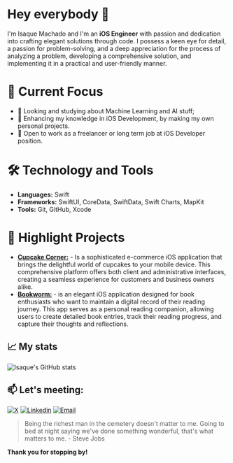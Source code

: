 # Hey everybody 👋

I'm Isaque Machado and I'm an **iOS Engineer** with passion and dedication into crafting elegant solutions through code. I possess a keen eye for detail, a passion for problem-solving, and a deep appreciation for the process of analyzing a problem, developing a comprehensive solution, and implementing it in a practical and user-friendly manner.

# 🎯 Current Focus
- 🧠 Looking and studying about Machine Learning and AI stuff;
- 📲 Enhancing my knowledge in iOS Development, by making my own personal projects.
- 💼 Open to work as a freelancer or long term job at iOS Developer position.

# 🛠️ Technology and Tools
* **Languages:** Swift
* **Frameworks:** SwiftUI, CoreData, SwiftData, Swift Charts, MapKit
* **Tools:** Git, GitHub, Xcode

# 🌟 Highlight Projects
- [**Cupcake Corner:**](https://github.com/isaqueDaSilva/CupcakeCorner) - Is a sophisticated e-commerce iOS application that brings the delightful world of cupcakes to your mobile device. This comprehensive platform offers both client and administrative interfaces, creating a seamless experience for customers and business owners alike.
- [**Bookworm:**](https://github.com/isaqueDaSilva/Bookworm.git) - is an elegant iOS application designed for book enthusiasts who want to maintain a digital record of their reading journey. This app serves as a personal reading companion, allowing users to create detailed book entries, track their reading progress, and capture their thoughts and reflections.

## 📈 My stats
![Isaque's GitHub stats](https://github-readme-stats.vercel.app/api?username=isaqueDaSilva&show_icons=true&theme=radical)

## 📫 Let's meeting:
[![X](https://skillicons.dev/icons?i=twitter)](https://x.com/dev_zaquin?s=21)
[![Linkedin](https://skillicons.dev/icons?i=linkedin)](https://www.linkedin.com/in/isaquedasilva)
[![Email](https://skillicons.dev/icons?i=gmail)](mailto:isaqued@icloud.com)

> Being the richest man in the cemetery doesn't matter to me. Going to bed at night saying we've done something wonderful, that's what matters to me. - Steve Jobs
> 
**Thank you for stopping by!**
<!--
**isaqueDaSilva/isaqueDaSilva** is a ✨ _special_ ✨ repository because its `README.md` (this file) appears on your GitHub profile.

Here are some ideas to get you started:

- 🔭 I’m currently working on ...
- 🌱 I’m currently learning ...
- 👯 I’m looking to collaborate on ...
- 🤔 I’m looking for help with ...
- 💬 Ask me about ...
- 📫 How to reach me: ...
- 😄 Pronouns: ...
- ⚡ Fun fact: ...
-->
